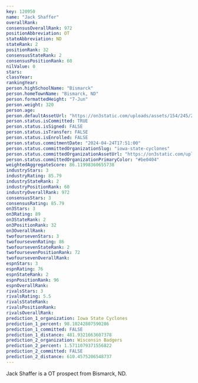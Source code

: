 ```yaml
---
key: 120950
name: "Jack Shaffer"
overallRank: 
consensusOverallRank: 972
positionAbbreviation: OT
stateAbbreviation: ND
stateRank: 2
positionRank: 32
consensusStateRank: 2
consensusPositionRank: 60
nilValue: 0
stars: 
classYear: 
rankingYear: 
person.highSchoolName: "Bismarck"
person.homeTownName: "Bismarck, ND"
person.formattedHeight: "7-Jun"
person.weight: 320
person.age: 
person.defaultAssetUrl: "https://on3static.com/uploads/assets/154/245/245154.png"
person.status.isCommitted: TRUE
person.status.isSigned: FALSE
person.status.isTransfer: FALSE
person.status.isEnrolled: FALSE
person.status.commitmentDate: "2024-04-24T17:51:00"
person.status.committedOrganizationSlug: "iowa-state-cyclones"
person.status.committedOrganizationAssetUrl: "https://on3static.com/uploads/assets/977/149/149977.svg"
person.status.committedOrganizationPrimaryColor: "#be0404"
weightedAggregateScore: 86.11998360655738
industryStars: 3
industryRating: 85.79
industryStateRank: 2
industryPositionRank: 60
industryOverallRank: 972
consensusStars: 3
consensusRating: 85.79
on3Stars: 3
on3Rating: 89
on3StateRank: 2
on3PositionRank: 32
on3OverallRank: 
twofoursevenStars: 3
twofoursevenRating: 86
twofoursevenStateRank: 2
twofoursevenPositionRank: 72
twofoursevenOverallRank: 
espnStars: 3
espnRating: 76
espnStateRank: 2
espnPositionRank: 96
espnOverallRank: 
rivalsStars: 3
rivalsRating: 5.5
rivalsStateRank: 
rivalsPositionRank: 
rivalsOverallRank: 
prediction_1_organization: Iowa State Cyclones
prediction_1_percent: 98.10242807590286
prediction_1_committed: FALSE
prediction_1_distance: 481.9321663607378
prediction_2_organization: Wisconsin Badgers
prediction_2_percent: 1.5711079371556822
prediction_2_committed: FALSE
prediction_2_distance: 610.4575206548737
---
```

Jack Shaffer is a OT prospect from Bismarck, ND.